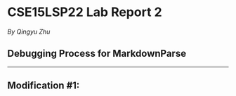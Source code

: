 # CSE15LSP22 Lab Report 2
*By Qingyu Zhu*

## **Debugging Process for MarkdownParse**


---
## Modification #1:


